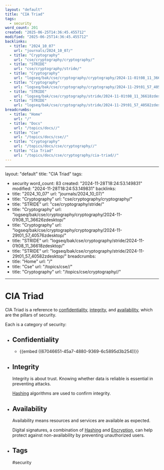 ```yaml
---
layout: "default"
title: "CIA Triad"
tags:
  - security
word_count: 201
created: "2025-06-25T14:36:45.455712"
modified: "2025-06-25T14:36:45.455712"
backlinks:
  - title: "2024_10_07"
    url: "journals/2024_10_07/"
  - title: "Cryptography"
    url: "cse/cryptography/cryptography/"
  - title: "STRIDE"
    url: "cse/cryptography/stride/"
  - title: "Cryptography"
    url: "logseq/bak/cse/cryptography/cryptography/2024-11-01t08_11_36626zdesktop/"
  - title: "Cryptography"
    url: "logseq/bak/cse/cryptography/cryptography/2024-11-29t01_57_40576zdesktop/"
  - title: "STRIDE"
    url: "logseq/bak/cse/cryptography/stride/2024-11-01t08_11_36618zdesktop/"
  - title: "STRIDE"
    url: "logseq/bak/cse/cryptography/stride/2024-11-29t01_57_40582zdesktop/"
breadcrumbs:
  - title: "Home"
    url: "/"
  - title: "Docs"
    url: "/topics/docs//"
  - title: "Cse"
    url: "/topics/docs/cse//"
  - title: "Cryptography"
    url: "/topics/docs/cse/cryptography//"
  - title: "Cia Triad"
    url: "/topics/docs/cse/cryptography/cia-triad//"
---
```

---
layout: "default"
title: "CIA Triad"
tags:
  - security
word_count: 83
created: "2024-11-28T18:24:53.149831"
modified: "2024-11-28T18:24:53.149831"
backlinks:
  - title: "2024_10_07"
    url: "journals/2024_10_07/"
  - title: "Cryptography"
    url: "cse/cryptography/cryptography/"
  - title: "STRIDE"
    url: "cse/cryptography/stride/"
  - title: "Cryptography"
    url: "logseq/bak/cse/cryptography/cryptography/2024-11-01t08_11_36626zdesktop/"
  - title: "Cryptography"
    url: "logseq/bak/cse/cryptography/cryptography/2024-11-29t01_57_40576zdesktop/"
  - title: "STRIDE"
    url: "logseq/bak/cse/cryptography/stride/2024-11-01t08_11_36618zdesktop/"
  - title: "STRIDE"
    url: "logseq/bak/cse/cryptography/stride/2024-11-29t01_57_40582zdesktop/"
breadcrumbs:
  - title: "Home"
    url: "/"
  - title: "Cse"
    url: "/topics/cse//"
  - title: "Cryptography"
    url: "/topics/cse/cryptography//"
---
# CIA Triad

CIA Triad is a reference to [confidentiality](cse/cryptography/confidentiality/), [integrity](cse/cryptography/integrity/), and [availability](cse/cryptography/availability/), which are the pillars of security. 


Each is a category of security:
- ## Confidentiality
	- {{embed ((67046651-45a7-4880-9369-6c5895d3b254))}}
- ## Integrity
  
  Integrity is about trust. Knowing whether data is reliable is essential in preventing attacks.
  
  [Hashing](cse/cryptography/hashing/) algorithms are used to confirm integrity.
- ## Availability
  
  Availability means resources and services are available as expected.
  
  Digital signatures, a combination of [Hashing](cse/cryptography/hashing/) and [Encryption](cse/cryptography/encryption/), can help protect against non-availability by preventing unauthorized users.
- ## Tags
  
  #security